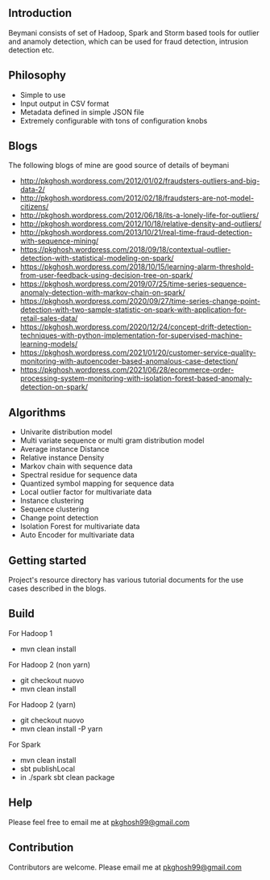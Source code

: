 ## Introduction
Beymani consists of set of Hadoop, Spark and Storm based tools for outlier and anamoly 
detection, which can be used for fraud detection, intrusion detection etc.

## Philosophy
* Simple to use
* Input output in CSV format
* Metadata defined in simple JSON file
* Extremely configurable with tons of configuration knobs

## Blogs
The following blogs of mine are good source of details of beymani
* http://pkghosh.wordpress.com/2012/01/02/fraudsters-outliers-and-big-data-2/
* http://pkghosh.wordpress.com/2012/02/18/fraudsters-are-not-model-citizens/
* http://pkghosh.wordpress.com/2012/06/18/its-a-lonely-life-for-outliers/
* http://pkghosh.wordpress.com/2012/10/18/relative-density-and-outliers/
* http://pkghosh.wordpress.com/2013/10/21/real-time-fraud-detection-with-sequence-mining/
* https://pkghosh.wordpress.com/2018/09/18/contextual-outlier-detection-with-statistical-modeling-on-spark/
* https://pkghosh.wordpress.com/2018/10/15/learning-alarm-threshold-from-user-feedback-using-decision-tree-on-spark/
* https://pkghosh.wordpress.com/2019/07/25/time-series-sequence-anomaly-detection-with-markov-chain-on-spark/
* https://pkghosh.wordpress.com/2020/09/27/time-series-change-point-detection-with-two-sample-statistic-on-spark-with-application-for-retail-sales-data/
* https://pkghosh.wordpress.com/2020/12/24/concept-drift-detection-techniques-with-python-implementation-for-supervised-machine-learning-models/
* https://pkghosh.wordpress.com/2021/01/20/customer-service-quality-monitoring-with-autoencoder-based-anomalous-case-detection/
* https://pkghosh.wordpress.com/2021/06/28/ecommerce-order-processing-system-monitoring-with-isolation-forest-based-anomaly-detection-on-spark/

## Algorithms
* Univarite  distribution model
* Multi variate sequence or multi gram distribution model
* Average instance Distance
* Relative instance Density
* Markov chain with sequence data
* Spectral residue for sequence data
* Quantized symbol mapping for sequence data
* Local outlier factor for multivariate data
* Instance clustering
* Sequence clustering
* Change point detection
* Isolation Forest for multivariate data
* Auto Encoder for multivariate data

## Getting started
Project's resource directory has various tutorial documents for the use cases described in
the blogs.

## Build
For Hadoop 1
* mvn clean install

For Hadoop 2 (non yarn)
* git checkout nuovo
* mvn clean install

For Hadoop 2 (yarn)
* git checkout nuovo
* mvn clean install -P yarn

For Spark
* mvn clean install
* sbt publishLocal
* in ./spark  sbt clean package

## Help
Please feel free to email me at pkghosh99@gmail.com

## Contribution
Contributors are welcome. Please email me at pkghosh99@gmail.com



